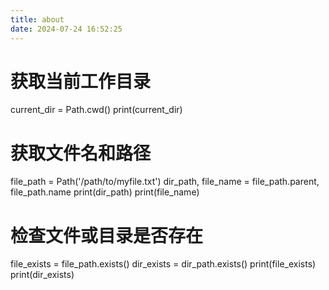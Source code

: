 ```yaml
---
title: about
date: 2024-07-24 16:52:25
---
```

# 获取当前工作目录
current_dir = Path.cwd()
print(current_dir)

# 获取文件名和路径
file_path = Path('/path/to/myfile.txt')
dir_path, file_name = file_path.parent, file_path.name
print(dir_path)
print(file_name)

# 检查文件或目录是否存在
file_exists = file_path.exists()
dir_exists = dir_path.exists()
print(file_exists)
print(dir_exists)

